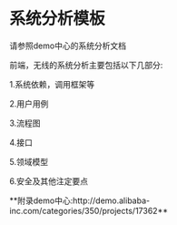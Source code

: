 # 系统分析模板
<p>请参照demo中心的系统分析文档</p>
<p>前端，无线的系统分析主要包括以下几部分:</p>
<p>1.系统依赖，调用框架等</p>
<p>2.用户用例</p>
<p>3.流程图</p>
<p>4.接口</p>
<p>5.领域模型</p>
<p>6.安全及其他注定要点</p>
**附录demo中心:http://demo.alibaba-inc.com/categories/350/projects/17362**